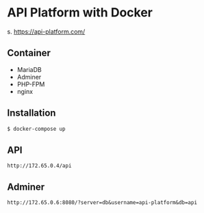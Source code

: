 # API Platform with Docker

s. https://api-platform.com/

## Container

* MariaDB
* Adminer
* PHP-FPM
* nginx

## Installation

```bash
$ docker-compose up
```

## API

```
http://172.65.0.4/api
```

## Adminer

```
http://172.65.0.6:8080/?server=db&username=api-platform&db=api
```